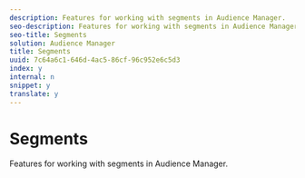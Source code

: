 ```yaml
---
description: Features for working with segments in Audience Manager.
seo-description: Features for working with segments in Audience Manager.
seo-title: Segments
solution: Audience Manager
title: Segments
uuid: 7c64a6c1-646d-4ac5-86cf-96c952e6c5d3
index: y
internal: n
snippet: y
translate: y
---
```


# Segments

Features for working with segments in Audience Manager.

